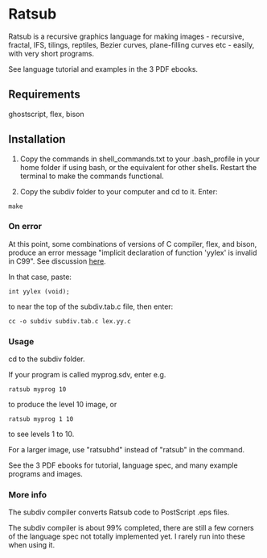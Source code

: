 # Ratsub

Ratsub is a recursive graphics language for making images - recursive, fractal, IFS, tilings, reptiles, Bezier curves, plane-filling curves etc - easily, with very short programs.

See language tutorial and examples in the 3 PDF ebooks.

## Requirements 

ghostscript, flex, bison

## Installation

1. Copy the commands in shell_commands.txt to your .bash_profile in your home folder if using bash, or the equivalent for other shells. Restart the terminal to make the commands functional.

2. Copy the subdiv folder to your computer and cd to it. Enter:

```
make
```

### On error
At this point, some combinations of versions of C compiler, flex, and bison, produce an error message "implicit declaration of function 'yylex' is invalid in C99". See discussion [here](https://lists.gnu.org/r/bug-bison/2022-01/msg00002.html).

In that case, paste:

```
int yylex (void);
```

to near the top of the subdiv.tab.c file, then enter:

```
cc -o subdiv subdiv.tab.c lex.yy.c
```

### Usage

cd to the subdiv folder.

If your program is called myprog.sdv, enter e.g.

```
ratsub myprog 10
```

to produce the level 10 image, or

```
ratsub myprog 1 10
```

to see levels 1 to 10.

For a larger image, use "ratsubhd" instead of "ratsub" in the command.

See the 3 PDF ebooks for tutorial, language spec, and many example programs and images.

### More info

The subdiv compiler converts Ratsub code to PostScript .eps files.


The subdiv compiler is about 99% completed, there are still a few corners of the language spec not totally implemented yet. I rarely run into these when using it.

